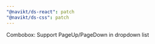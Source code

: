 ```yaml
---
"@navikt/ds-react": patch
"@navikt/ds-css": patch
---
```


Combobox: Support PageUp/PageDown in dropdown list
